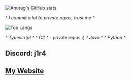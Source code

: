 ![Anurag's GitHub stats](https://github-readme-stats.vercel.app/api?username=Jiraxd&show_icons=true&theme=tokyonight)

*^ I commit a lot to private repos, trust me ^*

![Top Langs](https://github-readme-stats.vercel.app/api/top-langs/?username=Jiraxd&layout=compact)

*^ Typescript ^*
*^ C# ^* - private repos :)
*^ Java ^*
*^ Python ^*


## Discord: j1r4
## [My Website](https://j1r4.vercel.app)

